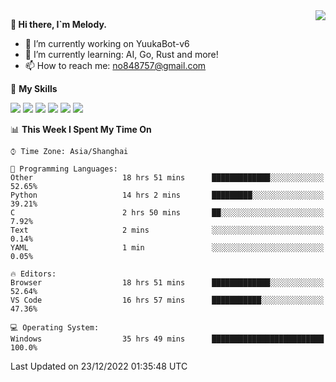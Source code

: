 <a href="#">
  <img align="right" src="https://github-readme-stats.vercel.app/api?username=melodyyuuka&count_private=true&show_icons=true" />
</a>

**👋 Hi there, I`m Melody.**

- 🔭 I’m currently working on YuukaBot-v6
- 🌱 I’m currently learning: AI, Go, Rust and more!
- 📫 How to reach me: no848757@gmail.com

🌟 **My Skills** 

![](https://img.shields.io/badge/-Python-3e74a2?style=flat-square&logo=Python&logoColor=fff)
![](https://img.shields.io/badge/-Java-007396?style=flat-square&logo=OpenJDK&logoColor=fff)
![](https://img.shields.io/badge/-Node.js-339933?style=flat-square&logo=Node.js&logoColor=fff)
![](https://img.shields.io/badge/-Git-f05032?style=flat-square&logo=git&logoColor=fff)
![](https://img.shields.io/badge/-PostgreSQL-4169e1?style=flat-square&logo=PostgreSQL&logoColor=fff)
![](https://img.shields.io/badge/-VSCode-007acc?style=flat-square&logo=Visual-Studio-Code&logoColor=fff)


<!--START_SECTION:waka-->
📊 **This Week I Spent My Time On** 

```text
⌚︎ Time Zone: Asia/Shanghai

💬 Programming Languages: 
Other                    18 hrs 51 mins      █████████████░░░░░░░░░░░░   52.65% 
Python                   14 hrs 2 mins       █████████░░░░░░░░░░░░░░░░   39.21% 
C                        2 hrs 50 mins       ██░░░░░░░░░░░░░░░░░░░░░░░   7.92% 
Text                     2 mins              ░░░░░░░░░░░░░░░░░░░░░░░░░   0.14% 
YAML                     1 min               ░░░░░░░░░░░░░░░░░░░░░░░░░   0.05%

🔥 Editors: 
Browser                  18 hrs 51 mins      █████████████░░░░░░░░░░░░   52.64% 
VS Code                  16 hrs 57 mins      ███████████░░░░░░░░░░░░░░   47.36%

💻 Operating System: 
Windows                  35 hrs 49 mins      █████████████████████████   100.0%

```


 Last Updated on 23/12/2022 01:35:48 UTC
<!--END_SECTION:waka-->
